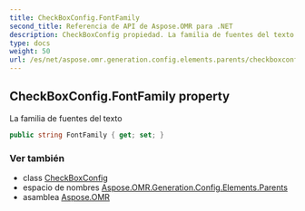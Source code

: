 ```yaml
---
title: CheckBoxConfig.FontFamily
second_title: Referencia de API de Aspose.OMR para .NET
description: CheckBoxConfig propiedad. La familia de fuentes del texto
type: docs
weight: 50
url: /es/net/aspose.omr.generation.config.elements.parents/checkboxconfig/fontfamily/
---
```

## CheckBoxConfig.FontFamily property

La familia de fuentes del texto

```csharp
public string FontFamily { get; set; }
```

### Ver también

* class [CheckBoxConfig](../)
* espacio de nombres [Aspose.OMR.Generation.Config.Elements.Parents](../../checkboxconfig/)
* asamblea [Aspose.OMR](../../../)


